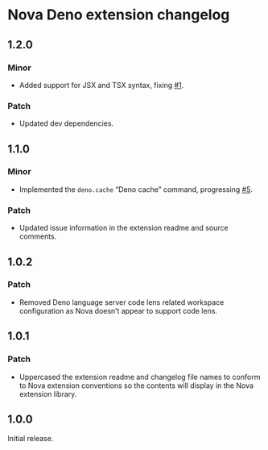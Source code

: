 # Nova Deno extension changelog

## 1.2.0

### Minor

- Added support for JSX and TSX syntax, fixing
  [#1](https://github.com/jaydenseric/nova-deno/issues/1).

### Patch

- Updated dev dependencies.

## 1.1.0

### Minor

- Implemented the `deno.cache` “Deno cache” command, progressing
  [#5](https://github.com/jaydenseric/nova-deno/issues/5).

### Patch

- Updated issue information in the extension readme and source comments.

## 1.0.2

### Patch

- Removed Deno language server code lens related workspace configuration as Nova
  doesn’t appear to support code lens.

## 1.0.1

### Patch

- Uppercased the extension readme and changelog file names to conform to Nova
  extension conventions so the contents will display in the Nova extension
  library.

## 1.0.0

Initial release.
